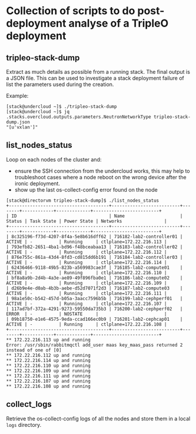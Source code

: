 # Collection of scripts to do post-deployment analyse of a TripleO deployment

## tripleo-stack-dump

Extract as much details as possible from a running stack. The final output is a JSON file. This can be used
to investigate a stack deployment failure of list the parameters used during the creation.

Example:

```shell
[stack@undercloud ~]$ ./tripleo-stack-dump
[stack@undercloud ~]$ jq .stacks.overcloud.outputs.parameters.NeutronNetworkType tripleo-stack-dump.json
"[u'vxlan']"
```

## list_nodes_status

Loop on each nodes of the cluster and:

- ensure the SSH connection from the undercloud works, this may help to
  troubleshoot cases where a node reboot on the wrong device after the ironic
  deployment.
- show up the last os-collect-config error found on the node 

```shell
[stack@directorvm tripleo-stack-dump]$ ./list_nodes_status 
+--------------------------------------+--------------------------+--------+------------+-------------+-------------------------+
| ID                                   | Name                     | Status | Task State | Power State | Networks                |
+--------------------------------------+--------------------------+--------+------------+-------------+-------------------------+
| 8c325196-f73d-4207-8f4a-5e8b616dff62 | 716182-lab2-controller01 | ACTIVE | -          | Running     | ctlplane=172.22.216.113 |
| 793efb82-2651-4ba1-bd96-f48bceabaa13 | 716183-lab2-controller02 | ACTIVE | -          | Running     | ctlplane=172.22.216.112 |
| 876e755c-861a-43d4-8fd3-cd815dd6b191 | 716184-lab2-controller03 | ACTIVE | -          | Running     | ctlplane=172.22.216.114 |
| 62436466-9118-49b5-823b-a569983cae3f | 716185-lab2-compute01    | ACTIVE | -          | Running     | ctlplane=172.22.216.110 |
| bf8a8a9b-2d4b-4a3e-ae89-49f896fba0e1 | 716186-lab2-compute02    | ACTIVE | -          | Running     | ctlplane=172.22.216.109 |
| d26b9e4e-d0ab-4b3b-aebe-d52d7071f2d3 | 716187-lab2-compute03    | ACTIVE | -          | Running     | ctlplane=172.22.216.111 |
| 98a1e50c-b542-457d-b05a-3aacc7596b5b | 716199-lab2-cephperf01   | ACTIVE | -          | Running     | ctlplane=172.22.216.107 |
| 117ad7bf-372a-4291-9273-59550da735b3 | 716200-lab2-cephperf02   | ERROR  | -          | NOSTATE     |                         |
| 09b18750-e1e6-4575-9eda-ccad166ec0b9 | 716201-lab2-cephcap01    | ACTIVE | -          | Running     | ctlplane=172.22.216.108 |
+--------------------------------------+--------------------------+--------+------------+-------------+-------------------------+
** 172.22.216.113 up and running
Error: /usr/sbin/rabbitmqctl add_user maas key_maas_pass returned 2 instead of one of [0]
** 172.22.216.112 up and running
** 172.22.216.114 up and running
** 172.22.216.110 up and running
** 172.22.216.109 up and running
** 172.22.216.111 up and running
** 172.22.216.107 up and running
** 172.22.216.108 up and running
```

##  collect_logs

Retrieve the os-collect-config logs of all the nodes and store them in a local `logs` directory.
